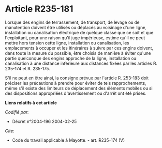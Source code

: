 # Article R235-181

Lorsque des engins de terrassement, de transport, de levage ou de manutention doivent être utilisés ou déplacés au voisinage
d'une ligne, installation ou canalisation électrique de quelque classe que ce soit et que l'exploitant, pour une raison qu'il
juge impérieuse, estime qu'il ne peut mettre hors tension cette ligne, installation ou canalisation, les emplacements à
occuper et les itinéraires à suivre par ces engins doivent, dans toute la mesure du possible, être choisis de manière à
éviter qu'une partie quelconque des engins approche de la ligne, installation ou canalisation à une distance inférieure aux
distances fixées par les articles R. 235-174 et R. 235-175. 

S'il ne peut en être ainsi, la consigne prévue par l'article R. 253-183 doit préciser les précautions à prendre pour éviter
de tels rapprochements, même s'il existe des limiteurs de déplacement des éléments mobiles ou si des dispositions appropriées
d'avertissement ou d'arrêt ont été prises.

**Liens relatifs à cet article**

_Codifié par_:

  - Décret n°2004-196 2004-02-25

_Cite_:

  - Code du travail applicable à Mayotte. - art. R235-174 (V)
